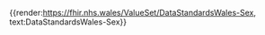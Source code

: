 <div class="warning"><span class="ImplementWarn"></span></div>

{{render:https://fhir.nhs.wales/ValueSet/DataStandardsWales-Sex, text:DataStandardsWales-Sex}}